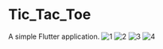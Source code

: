 # Tic_Tac_Toe
A simple Flutter application.
![1](https://github.com/Aiswaryapc/Tic-Tac-Toe/blob/master/1.jpg?raw=true)
![2](https://github.com/Aiswaryapc/Tic-Tac-Toe/blob/master/2.jpg?raw=true)
![3](https://github.com/Aiswaryapc/Tic-Tac-Toe/blob/master/3.jpg?raw=true)
![4](https://github.com/Aiswaryapc/Tic-Tac-Toe/blob/master/4.jpg?raw=true)


